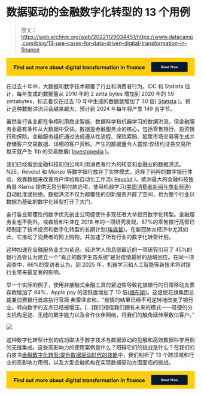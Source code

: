 # 数据驱动的金融数字化转型的 13 个用例

> 原文：<https://web.archive.org/web/20221129034451/https://www.datacamp.com/blog/13-use-cases-for-data-driven-digital-transformation-in-finance>

[![](img/1e93ae064e0fb0d6261cdfd9bc3af990.png)](https://web.archive.org/web/20220529043128/https://www.datacamp.com/resources/whitepapers/digital-transformation-in-finance)

在过去十年中，大数据和数字技术颠覆了行业和消费者行为。IDC 和 Statista 估计，每年生成的数据量从 2010 年的 2 zetta bytes 增加到 2020 年的 59 zettabytes，标志着仅在过去 10 年中生成的数据就增加了 30 倍( [Statista](https://web.archive.org/web/20220529043128/https://www.statista.com/statistics/871513/worldwide-data-created/) )。预计这种数据洪流只会越来越大，预计到 2024 年每年将产生 149 吉字节。

虽然各行各业都在争相利用商业智能、数据科学和机器学习的数据洪流，但金融服务业最有条件从大数据中受益。数据是金融服务业的核心，包括零售银行、投资银行和保险。金融服务组织通过法规遵从性流程、保险索赔、股票市场交易等生成并存储客户交易数据、详细的客户资料。产生的数据量令人震惊:仅纽约证券交易所每天就产生 1tb 的交易数据( [Investopedia](https://web.archive.org/web/20220529043128/https://www.investopedia.com/articles/active-trading/040915/how-big-data-has-changed-finance.asp) )。

我们已经看到金融科技初创公司利用消费者行为的转变和金融业的数据洪流。N26、Revolut 和 Monzo 等数字银行放弃了实体模式，选择了纯粹的数字银行体验，依靠数据来改善用户体验和自动化工作流( [Revolut](https://web.archive.org/web/20220529043128/https://blog.revolut.com/how-we-use-machine-learning-to-protect-you-from-fraud/) )。欧洲最大的金融科技独角兽 Klarna 提供无息分期付款选项，使用机器学习([美国消费者新闻与商业频道](https://web.archive.org/web/20220529043128/https://www.cnbc.com/2020/09/14/klarna-now-europes-biggest-fintech-unicorn-at-over-10-billion-value.html#:~:text=CNBC%20Disruptor%2050-,Klarna%20becomes%20Europe's%20biggest%20fintech%20unicorn%20at,billion%20valuation%20after%20mega%2Dround&text=Klarna%20nearly%20doubled%20its%20prior,%245.5%20billion%20to%20%2410.6%20billion.))自动批准或拒绝。数据洪流不仅为颠覆性的创新服务开辟了空间，也为整个行业以数据为基础的数字化转型打开了大门。

各行各业颠覆性的数字优先创业公司促使许多现任者大举投资数字化转型。金融服务业也不例外。埃森哲和牛津在 2018 年的一项研究发现，87%的零售银行高管已经制定了技术投资和数字化转型的长期计划([埃森哲](https://web.archive.org/web/20220529043128/https://www.accenture.com/_acnmedia/pdf-92/accenture-retail-banks-well-prepared-for-digital-innovation-infographic.pdf))。在新冠肺炎经济中尤其如此，它推动了消费者的网上购物，并加速了所有行业的数字化转型计划。

这种加速在金融服务业尤为紧迫。经济学人信息部最近的一项研究引用了 45%的银行高管认为建立一个“真正的数字生态系统”是对疫情最好的战略回应。在同一项调查中，66%的受访者认为，到 2025 年，机器学习和人工智能等新技术将对银行业带来最显著的影响。

举一个实际的例子，使用非接触式金融工具的紧迫性导致花旗银行的日常移动支票存款增加了 84%，Apple pay 的活跃度增加了 10 倍([福布斯](https://web.archive.org/web/20220529043128/https://www.forbes.com/sites/antoinegara/2020/06/08/the-worlds-best-banks-the-future-of-banking-is-digital-after-coronavirus/))。这促使花旗集团总裁兼消费银行首席执行官简·弗雷泽宣称，“疫情的结果已经不可逆转地改变了银行业。转向数字的支点已经被增压。[...]我们相信我们拥有未来的模式——轻便的分支机构足迹、无缝的数字能力以及合作伙伴网络，将我们的触角延伸至数亿客户。”

[![](img/10c67770346b559a3e3578bfb7b10b03.png)](https://web.archive.org/web/20220529043128/https://www.datacamp.com/resources/whitepapers/digital-transformation-in-finance)

这种数字化转型计划的成功取决于数字技术与数据驱动的见解和高效数据科学用例的无缝集成。这些高影响力的使用案例是什么？阻碍它们的挑战是什么？在我们的白皮书[金融数字化转型:提升数据驱动时代的技能](https://web.archive.org/web/20220529043128/https://www.datacamp.com/resources/whitepapers/digital-transformation-in-finance)中，我们剖析了 13 个跨领域和行业的高影响力用例，以及大型金融机构在实现数据驱动方面面临的挑战。

[![](img/1e93ae064e0fb0d6261cdfd9bc3af990.png)](https://web.archive.org/web/20220529043128/https://www.datacamp.com/resources/whitepapers/digital-transformation-in-finance)